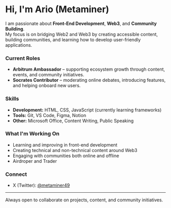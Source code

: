 # Hi, I'm Ario (Metaminer)

I am passionate about **Front-End Development**, **Web3**, and **Community Building**.  
My focus is on bridging Web2 and Web3 by creating accessible content, building communities, and learning how to develop user-friendly applications.  

### Current Roles
- **Arbitrum Ambassador** – supporting ecosystem growth through content, events, and community initiatives.  
- **Socrates Contributor** – moderating online debates, introducing features, and helping onboard new users.  

### Skills
- **Development:** HTML, CSS, JavaScript (currently learning frameworks)  
- **Tools:** Git, VS Code, Figma, Notion  
- **Other:** Microsoft Office, Content Writing, Public Speaking  

### What I'm Working On
- Learning and improving in front-end development  
- Creating technical and non-technical content around Web3  
- Engaging with communities both online and offline
- Airdroper and Trader  

### Connect
- X (Twitter): [@metaminer49](https://x.com/metaminer49)  

---

Always open to collaborate on projects, content, and community initiatives.
